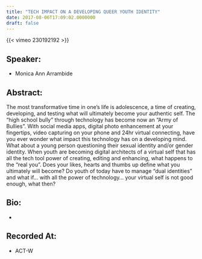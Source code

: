 ```yaml
---
title: "TECH IMPACT ON A DEVELOPING QUEER YOUTH IDENTITY"
date: 2017-08-06T17:09:02.0000000
draft: false
---
```


{{< vimeo 230192192 >}}

## Speaker:

 - Monica Ann Arrambide

## Abstract:

<p>The most transformative time in one’s life is adolescence, a time of creating, developing, and testing what will ultimately become your authentic self. The “high school bully” through technology has become now an “Army of Bullies”. With social media apps, digital photo enhancement at your fingertips, video capturing on your phone and 24hr virtual connecting, have you ever wonder what impact this technology has on a developing mind. What about a young person questioning their sexual identity and/or gender identity. When youth are becoming digital architects of a virtual self that has all the tech tool power of creating, editing and enhancing, what happens to the “real you”. Does your likes, hearts and thumbs up define what you ultimately will become? Do youth of today have to manage “dual identities” and what if… with all the power of technology… your virtual self is not good enough, what then?</p>

## Bio:

 - 

## Recorded At:

 - ACT-W

